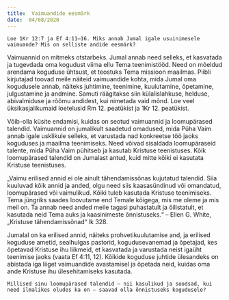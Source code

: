 ```yaml
---
title:  Vaimuandide eesmärk
date:  04/08/2020
---
```


`Loe 1Kr 12:7 ja Ef 4:11–16. Miks annab Jumal igale usuinimesele vaimuande? Mis on selliste andide eesmärk?`

Vaimuannid on mitmeks otstarbeks. Jumal annab need selleks, et kasvatada ja tugevdada oma kogudust viima ellu Tema teenimistööd. Need on mõeldud arendama koguduse ühtsust, et teostuks Tema missioon maailmas. Piibli kirjutajad toovad meile näiteid vaimuandide kohta, mida Jumal oma kogudusele annab, näiteks juhtimine, teenimine, kuulutamine, õpetamine, julgustamine ja andmine. Samuti räägitakse siin külalislahkuse, helduse, abivalmiduse ja rõõmu andidest, kui nimetada vaid mõnd. Loe veel üksikasjalikumaid loetelusid Rm 12. peatükist ja 1Kr 12. peatükist.

Võib-olla küsite endamisi, kuidas on seotud vaimuannid ja loomupärased talendid. Vaimuannid on jumalikult saadetud omadused, mida Püha Vaim annab igale usklikule selleks, et varustada nad konkreetse töö jaoks koguduses ja maailma teenimiseks. Need võivad sisaldada loomupäraseid talente, mida Püha Vaim pühitseb ja kasutab Kristuse teenistuses. Kõik loomupärased talendid on Jumalast antud, kuid mitte kõiki ei kasutata Kristuse teenistuses.

„Vaimu erilised annid ei ole ainult tähendamissõnas kujutatud talendid. Siia kuuluvad kõik annid ja anded, olgu need siis kaasasündinud või omandatud, loomupärased või vaimulikud. Kõiki tuleb kasutada Kristuse teenimiseks. Tema jüngriks saades loovutame end Temale kõigega, mis me oleme ja mis meil on. Ta annab need anded meile tagasi puhastatult ja õilistatult, et kasutada neid Tema auks ja kaasinimeste õnnistuseks.“ – Ellen G. White, „Kristuse tähendamissõnad“ lk 328.

Jumalal on ka erilised annid, näiteks prohvetikuulutamise and, ja erilised koguduse ametid, sealhulgas pastorid, kogudusevanemad ja õpetajad, kes õpetavad Kristuse ihu liikmeid, et kasvatada ja varustada neist igaüht teenimise jaoks (vaata Ef 4:11, 12). Kõikide koguduse juhtide ülesandeks on abistada iga liiget vaimu­andide avastamisel ja õpetada neid, kuidas oma ande Kristuse ihu ülesehitamiseks kasutada.

`Millised sinu loomupärased talendid – nii kasulikud ja soodsad, kui need ilmalikes oludes ka on – saavad olla õnnistuseks kogudusele?`